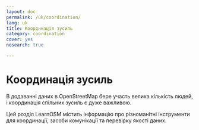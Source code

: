 ```yaml
---
layout: doc
permalink: /uk/coordination/
lang: uk
title: Координація зусиль
category: coordination
cover: yes
nosearch: true

---
```


Координація зусиль
============


В додаванні даних в OpenStreetMap бере участь велика кількість людей, і координація спільних зусиль є дуже важливою.

Цей розділ LearnOSM містить інформацію про різноманітні інструменти для координації, засоби комунікації та перевірку якості даних. 